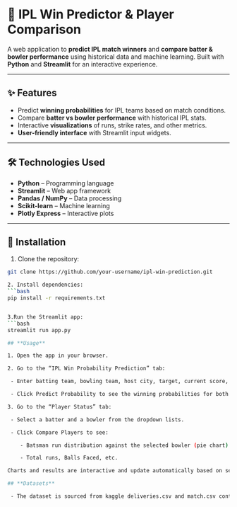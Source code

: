 # 🏏 IPL Win Predictor & Player Comparison

A web application to **predict IPL match winners** and **compare batter & bowler performance** using historical data and machine learning. Built with **Python** and **Streamlit** for an interactive experience.

---

## ✨ Features

- Predict **winning probabilities** for IPL teams based on match conditions.  
- Compare **batter vs bowler performance** with historical IPL stats.  
- Interactive **visualizations** of runs, strike rates, and other metrics.  
- **User-friendly interface** with Streamlit input widgets.  

---

## 🛠 Technologies Used

- **Python** – Programming language  
- **Streamlit** – Web app framework  
- **Pandas / NumPy** – Data processing  
- **Scikit-learn** – Machine learning  
- **Plotly Express** – Interactive plots  

---

## 🚀 Installation

1. Clone the repository:

```bash
git clone https://github.com/your-username/ipl-win-prediction.git

2. Install dependencies:
```bash
pip install -r requirements.txt


3.Run the Streamlit app:
```bash
streamlit run app.py

## **Usage**

1. Open the app in your browser.

2. Go to the “IPL Win Probability Prediction” tab:

 - Enter batting team, bowling team, host city, target, current score, overs completed, and wickets lost.

 - Click Predict Probability to see the winning probabilities for both teams.

3. Go to the “Player Status” tab:

 - Select a batter and a bowler from the dropdown lists.

 - Click Compare Players to see:

    - Batsman run distribution against the selected bowler (pie chart).

    - Total runs, Balls Faced, etc.

Charts and results are interactive and update automatically based on selections.

## **Datasets**

 - The dataset is sourced from kaggle deliveries.csv and match.csv containing historical IPL match deliveries.
